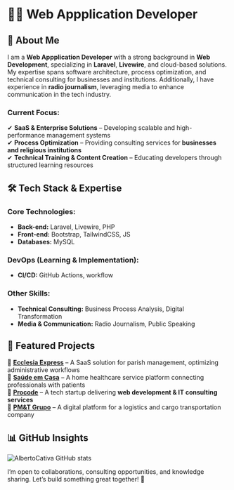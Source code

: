 # 👨‍💻 Web Appplication Developer 

## 🚀 About Me  
I am a **Web Appplication Developer** with a strong background in **Web Development**, specializing in **Laravel**, **Livewire**, and cloud-based solutions. My expertise spans software architecture, process optimization, and technical consulting for businesses and institutions. Additionally, I have experience in **radio journalism**, leveraging media to enhance communication in the tech industry.  

### **Current Focus:**  
✔ **SaaS & Enterprise Solutions** – Developing scalable and high-performance management systems  
✔ **Process Optimization** – Providing consulting services for **businesses and religious institutions**  
✔ **Technical Training & Content Creation** – Educating developers through structured learning resources  


## 🛠️ Tech Stack & Expertise  

### **Core Technologies:**  
- **Back-end:** Laravel, Livewire, PHP  
- **Front-end:** Bootstrap, TailwindCSS, JS  
- **Databases:** MySQL  

### **DevOps (Learning & Implementation):**  
- **CI/CD:** GitHub Actions, workflow  

### **Other Skills:**  
- **Technical Consulting:** Business Process Analysis, Digital Transformation  
- **Media & Communication:** Radio Journalism, Public Speaking  


## 🌟 Featured Projects  

📌 **[Ecclesia Express](#)** – A SaaS solution for parish management, optimizing administrative workflows  
📌 **[Saúde em Casa](#)** – A home healthcare service platform connecting professionals with patients  
📌 **[Procode](#)** – A tech startup delivering **web development & IT consulting services**  
📌 **[PM&T Grupo](#)** – A digital platform for a logistics and cargo transportation company  


## 📊 GitHub Insights  
![AlbertoCativa GitHub stats](https://github-readme-stats.vercel.app/api?username=albertocativa&show_icons=true&theme=radical)

I’m open to collaborations, consulting opportunities, and knowledge sharing. Let’s build something great together! 🚀  







